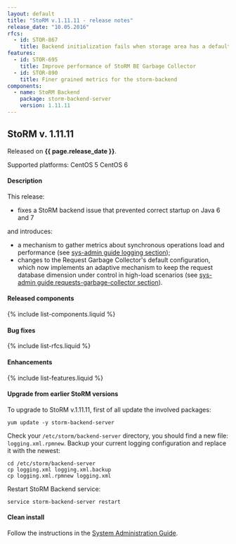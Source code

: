 ```yaml
---
layout: default
title: "StoRM v.1.11.11 - release notes"
release_date: "10.05.2016"
rfcs:
  - id: STOR-867
    title: Backend initialization fails when storage area has a default acl list
features:
  - id: STOR-695
    title: Improve performance of StoRM BE Garbage Collector
  - id: STOR-890
    title: Finer grained metrics for the storm-backend
components:
  - name: StoRM Backend
    package: storm-backend-server
    version: 1.11.11
---
```


## StoRM v. 1.11.11

Released on **{{ page.release_date }}**.

Supported platforms: <span class="label label-warning">CentOS 5</span> <span class="label label-success">CentOS 6</span>

#### Description

This release:

* fixes a StoRM backend issue that prevented correct startup on Java 6 and 7

and introduces:

* a mechanism to gather metrics about synchronous operations load and
  performance (see [sys-admin guide logging section][metrics-log]);
* changes to the Request Garbage Collector's default configuration, which now
  implements an adaptive mechanism to keep the request database dimension under
  control in high-load scenarios (see [sys-admin guide requests-garbage-collector section][gc-guide]).

#### Released components

{% include list-components.liquid %}

#### Bug fixes

{% include list-rfcs.liquid %}

#### Enhancements

{% include list-features.liquid %}

#### Upgrade from earlier StoRM versions

To upgrade to StoRM v.1.11.11, first of all update the involved packages:

    yum update -y storm-backend-server

Check your `/etc/storm/backend-server` directory, you should find a new file:
`logging.xml.rpmnew`. Backup your current logging configuration and replace it
with the newest:

    cd /etc/storm/backend-server
    cp logging.xml logging.xml.backup
    cp logging.xml.rpmnew logging.xml

Restart StoRM Backend service:

    service storm-backend-server restart

#### Clean install

Follow the instructions in the [System Administration Guide][storm-sysadmin-guide].

[storm-sysadmin-guide]: {{site.baseurl}}/documentation/sysadmin-guide/1.11.11

[metrics-log]: {{site.baseurl}}/documentation/sysadmin-guide/1.11.11/#storm-backend-metricslog
[gc-guide]: {{site.baseurl}}/documentation/sysadmin-guide/1.11.11/#requests-garbage-collector

